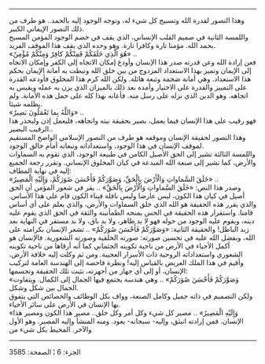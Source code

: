 ------------------------------------------------------------------------

وهذا التصور لقدرة الله وتسبيح كل شيء له، وتوجه الوجود إليه بالحمد.. هو
طرف من ذلك التصور الإيماني الكبير.  
واللمسة الثانية في صميم القلب الإنساني، الذي يقف في خضم الوجود المؤمن
المسبح بحمد الله. مؤمنا تارة وكافرا تارة. وهو وحده الذي يقف هذا الموقف
الفريد.  
«هُوَ الَّذِي خَلَقَكُمْ فَمِنْكُمْ كافِرٌ وَمِنْكُمْ مُؤْمِنٌ» ..  
فعن إرادة الله وعن قدرته صدر هذا الإنسان وأودع إمكان الاتجاه إلى الكفر
وإمكان الاتجاه إلى الإيمان وتميز بهذا الاستعداد المزدوج من بين خلق الله
ونيطت به أمانة الإيمان بحكم هذا الاستعداد. وهي أمانة ضخمة وتبعة هائلة.
ولكن الله كرم هذا المخلوق فأودعه القدرة على التمييز والقدرة على الاختيار
وأمده بعد ذلك بالميزان الذي يزن به عمله ويقيس به اتجاهه. وهو الدين الذي
نزله على رسل منه. فأعانه بهذا كله على حمل هذه الأمانة. ولم يظلمه شيئا.  
«وَاللَّهُ بِما تَعْمَلُونَ بَصِيرٌ» ..  
فهو رقيب على هذا الإنسان فيما يعمل، بصير بحقيقة نيته واتجاهه، فليعمل إذن
وليحذر هذا الرقيب البصير..  
وهذا التصور لحقيقة الإنسان وموقفه هو طرف من التصور الإسلامي الواضح
المستقيم لموقف الإنسان في هذا الوجود، واستعداداته وتبعاته أمام خالق
الوجود.  
واللمسة الثالثة تشير إلى الحق الأصيل الكامن في طبيعة الوجود، الذي تقوم
به السماوات والأرض، كما تشير إلى صنعة الله المبدعة في كيان المخلوق
الإنساني. وتقرر رجعة الجميع إليه في نهاية المطاف:  
«خَلَقَ السَّماواتِ وَالْأَرْضَ بِالْحَقِّ، وَصَوَّرَكُمْ فَأَحْسَنَ صُوَرَكُمْ، وَإِلَيْهِ الْمَصِيرُ» ..  
وصدر هذا النص: «خَلَقَ السَّماواتِ وَالْأَرْضَ بِالْحَقِّ» .. يقر في شعور المؤمن أن الحق
أصيل في كيان هذا الكون، ليس عارضا وليس نافلة فبناء الكون قام على هذا
الأساس. والذي يقرر هذه الحقيقة هو الله الذي خلق السماوات والأرض، والذي
يعلم على أي أساس قامتا. واستقرار هذه الحقيقة في الحس يمنحه الطمأنينة
والثقة في الحق الذي يقوم عليه دينه، ويقوم عليه الوجود من حوله فهو لا بد
ظاهر، ولا بد باق، ولا بد مستقر في النهاية بعد زبد الباطل! والحقيقة
الثانية: «وَصَوَّرَكُمْ فَأَحْسَنَ صُوَرَكُمْ» .. تشعر الإنسان بكرامته على الله، وبفضل
الله عليه في تحسين صورته: صورته الخلقية وصورته الشعورية. فالإنسان هو
أكمل الأحياء في الأرض من ناحية تكوينه الجثماني كما أنه أرقاها من ناحية
تكوينه الشعوري واستعداداته الروحية ذات الأسرار العجيبة. ومن ثم وكلت إليه
خلافة الأرض، وأقيم في هذا الملك العريض بالقياس إليه! ونظرة فاحصة إلى
الهندسة العامة لتركيب الإنسان، أو إلى أي جهاز من أجهزته، تثبت تلك
الحقيقة وتجسمها:  
«وَصَوَّرَكُمْ فَأَحْسَنَ صُوَرَكُمْ» .. وهي هندسة يجتمع فيها الجمال إلى الكمال. ويتفاوت
الجمال بين شكل وشكل.  
ولكن التصميم في ذاته جميل وكامل الصنعة، وواف بكل الوظائف والخصائص التي
يتفوق بها الإنسان في الأرض على سائر الأحياء.  
«وَإِلَيْهِ الْمَصِيرُ» .. مصير كل شيء وكل أمر وكل خلق.. مصير هذا الكون ومصير هذا
الإنسان. فمن إرادته انبثق، وإليه- سبحانه- يعود. ومنه المنشأ وإليه
المصير. وهو الأول والآخر. المحيط بكل شيء من

------------------------------------------------------------------------

الجزء: 6 ¦ الصفحة: 3585
